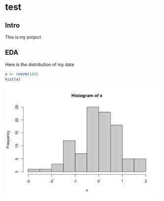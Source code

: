 # test

## Intro

This is my project

## EDA

Here is the distribution of my data

``` r
x <- rnorm(100)
hist(x)
```

![](test_files/figure-commonmark/unnamed-chunk-1-1.png)

